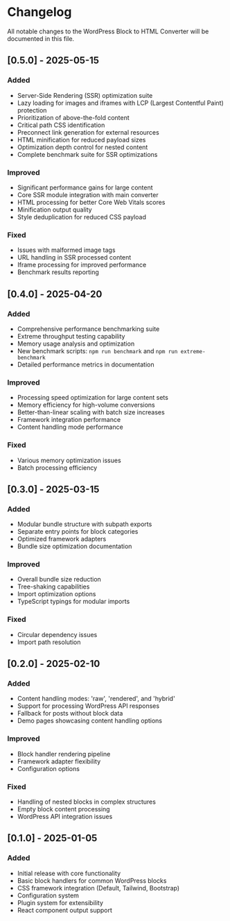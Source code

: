 # Changelog

All notable changes to the WordPress Block to HTML Converter will be documented in this file.

## [0.5.0] - 2025-05-15

### Added
- Server-Side Rendering (SSR) optimization suite
- Lazy loading for images and iframes with LCP (Largest Contentful Paint) protection
- Prioritization of above-the-fold content
- Critical path CSS identification
- Preconnect link generation for external resources
- HTML minification for reduced payload sizes
- Optimization depth control for nested content
- Complete benchmark suite for SSR optimizations

### Improved
- Significant performance gains for large content
- Core SSR module integration with main converter
- HTML processing for better Core Web Vitals scores
- Minification output quality
- Style deduplication for reduced CSS payload

### Fixed
- Issues with malformed image tags
- URL handling in SSR processed content
- Iframe processing for improved performance
- Benchmark results reporting

## [0.4.0] - 2025-04-20

### Added
- Comprehensive performance benchmarking suite
- Extreme throughput testing capability
- Memory usage analysis and optimization
- New benchmark scripts: `npm run benchmark` and `npm run extreme-benchmark`
- Detailed performance metrics in documentation

### Improved
- Processing speed optimization for large content sets
- Memory efficiency for high-volume conversions
- Better-than-linear scaling with batch size increases
- Framework integration performance
- Content handling mode performance

### Fixed
- Various memory optimization issues
- Batch processing efficiency

## [0.3.0] - 2025-03-15

### Added
- Modular bundle structure with subpath exports
- Separate entry points for block categories
- Optimized framework adapters
- Bundle size optimization documentation

### Improved
- Overall bundle size reduction
- Tree-shaking capabilities
- Import optimization options
- TypeScript typings for modular imports

### Fixed
- Circular dependency issues
- Import path resolution

## [0.2.0] - 2025-02-10

### Added
- Content handling modes: 'raw', 'rendered', and 'hybrid'
- Support for processing WordPress API responses
- Fallback for posts without block data
- Demo pages showcasing content handling options

### Improved
- Block handler rendering pipeline
- Framework adapter flexibility
- Configuration options

### Fixed
- Handling of nested blocks in complex structures
- Empty block content processing
- WordPress API integration issues

## [0.1.0] - 2025-01-05

### Added
- Initial release with core functionality
- Basic block handlers for common WordPress blocks
- CSS framework integration (Default, Tailwind, Bootstrap)
- Configuration system
- Plugin system for extensibility
- React component output support 